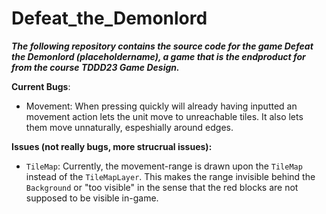 # Defeat_the_Demonlord
***The following repository contains the source code for the game Defeat the Demonlord (placeholdername), a game that is the endproduct for from the course TDDD23 Game Design.***

**Current Bugs**:
* Movement: When pressing quickly will already having inputted an movement action lets the unit move to unreachable tiles. It also lets them move unnaturally, espeshially around edges.

**Issues (not really bugs, more strucrual issues):**
* `TileMap`: Currently, the movement-range is drawn upon the `TileMap` instead of the `TileMapLayer`. This makes the range invisible behind the `Background` or "too visible" in the sense that the red blocks are not supposed to be visible in-game. 
